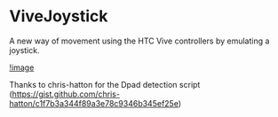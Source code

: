 # ViveJoystick
A new way of movement using the HTC Vive controllers by emulating a joystick.

[!image](http://i.imgur.com/e5Usx0B.gifv)

Thanks to chris-hatton for the Dpad detection script (https://gist.github.com/chris-hatton/c1f7b3a344f89a3e78c9346b345ef25e)
